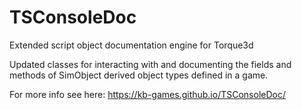 # TSConsoleDoc
Extended script object documentation engine for Torque3d

Updated classes for interacting with and documenting the fields and methods of SimObject derived object types defined in a game.

For more info see here: https://kb-games.github.io/TSConsoleDoc/
